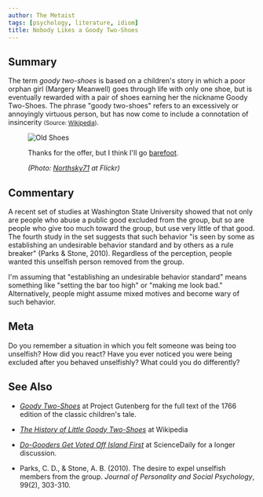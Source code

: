 ```yaml
---
author: The Metaist
tags: [psychology, literature, idiom]
title: Nobody Likes a Goody Two-Shoes
---
```


## Summary

<div class="entry-summary" markdown="1">

The term _goody two-shoes_ is based on a children's story in which a poor
orphan girl (Margery Meanwell) goes through life with only one shoe, but is
eventually rewarded with a pair of shoes earning her the nickname Goody
Two-Shoes. The phrase "goody two-shoes" refers to an excessively or annoyingly
virtuous person, but has now come to include a connotation of insincerity
<small>(Source: [Wikipedia][wiki-2shoes])</small>.

</div>

[wiki-2shoes]: http://en.wikipedia.org/wiki/The_History_of_Little_Goody_Two-Shoes

<figure markdown="1">

![Old Shoes][fig-1]

<figcaption markdown="1">

Thanks for the offer, but I think I'll go [barefoot][meta-shoes].

  <address markdown="1">

(Photo: [Northsky71][fig-1-link] at Flickr)</address>

</figcaption>
</figure><!--more-->

[fig-1]: {{thumbnail}}
[fig-1-link]: http://www.flickr.com/photos/24578558@N03/5085150612/
[meta-shoes]: {{BLOG_URL}}/2010/02/shoes-gait.html

## Commentary

A recent set of studies at Washington State University showed that not only are
people who abuse a public good excluded from the group, but so are people who
give too much toward the group, but use very little of that good. The fourth
study in the set suggests that such behavior "is seen by some as establishing
an undesirable behavior standard and by others as a rule breaker"
(Parks & Stone, 2010). Regardless of the perception, people wanted this
unselfish person removed from the group.

I'm assuming that "establishing an undesirable behavior standard" means
something like "setting the bar too high" or "making me look bad."
Alternatively, people might assume mixed motives and become wary of such behavior.

## Meta

Do you remember a situation in which you felt someone was being too unselfish?
How did you react? Have you ever noticed you were being excluded after you
behaved unselfishly? What could you do differently?

## See Also

- <cite>[Goody Two-Shoes][goody2shoes]</cite> at
  <span class="vcard org fn">Project Gutenberg</vcard> for the
  full text of the 1766 edition of the classic children's tale.

- <cite>[The History of Little Goody Two-Shoes][wiki-2shoes]</cite> at
  <span class="vcard org fn">Wikipedia</span>

- <cite>[Do-Gooders Get Voted Off Island First][1]</cite> at
  <span class="vcard org fn">ScienceDaily</span> for a longer discussion.

- Parks, C. D., &amp; Stone, A. B. (2010). The desire to expel unselfish
  members from the group. <cite>Journal of Personality and Social
  Psychology</cite>, 99(2), 303-310.

[goody2shoes]: http://www.gutenberg.org/files/13675/13675-h/13675-h.htm
[1]: http://www.sciencedaily.com/releases/2010/08/100823101110.htm
